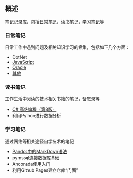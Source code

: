 ## 概述

笔记记录库，包括[日常笔记](https://github.com/baiyangcao/Notes/tree/master/Daily%20Notes)，[读书笔记](https://github.com/baiyangcao/Notes/tree/master/Book%20Notes)，[学习笔记](https://github.com/baiyangcao/Notes/tree/master/Study%20Notes)等

### 日常笔记

日常工作中遇到问题及相关知识学习的锦集，包括如下几个方面：

 - [DotNet](https://github.com/baiyangcao/Notes/blob/master/Daily%20Notes/DotNet.md)
 - [JavaScript](https://github.com/baiyangcao/Notes/blob/master/Daily%20Notes/Javascript.md)
 - [Oracle](https://github.com/baiyangcao/Notes/blob/master/Daily%20Notes/Oracle.md)
 - [其他](https://github.com/baiyangcao/Notes/blob/master/Daily%20Notes/Other.md)

### 读书笔记

工作生活中阅读的技术相关书籍的笔记，备忘录等

 - [C# 高级编程（第8版）](https://github.com/baiyangcao/Notes/blob/master/Book%20Notes/Professional%20C%23%208th%20Edition.md)
 - 利用Python进行数据分析

### 学习笔记

通过网络等相关途径自学技术的笔记

 - [Pandoc中的MarkDown语法](https://github.com/baiyangcao/Notes/blob/master/Study%20Notes/Pandoc%20Markdown.md)
 - pymssql连接数据库基础
 - Anconada使用入门
 - 利用Github Pages建立仓库“门面”
